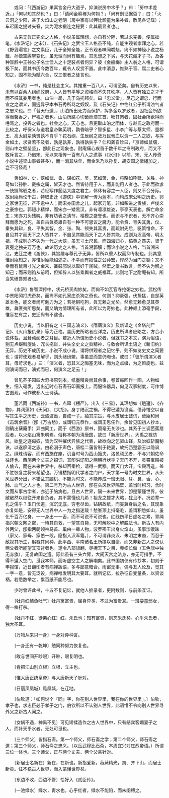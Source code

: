 <!-- { "loadSidebar": true } -->
　　或问：「《西游记》果寓言金丹大道乎，抑演说房中术乎？」曰：「房中术差近。」「何以知其然也？」曰：「请问金篐棒为何物？」「尙有别证据否？」曰：「火云洞之少阳，甚于火焰山之老阴（房中家有以狎比顽童为采补者，散见各记载）；车迟国之提过夹脊，实为泥水搬连之秘要：此其最显者也。」 

　　古来无眞正完全之人格，小说虽属理想，亦自有分际，若过求完善，便属拙笔。《水浒记》之宋江、《石头记》之贾宝玉人格虽不纯，自能生观者崇拜之心。若《野叟曝言》之文素臣，几于全知全能，正令观者味同嚼蜡，尙不如神怪小说之杨戬、孙悟空腾拏变化，虽无理而尙有趣焉。其思想之下劣，与天花藏才子书，及各种盲辞中王孙公子名士佳人之十足装点者何异？彼《金甁梅》主人翁之人格，可谓极下矣，而其书历今数百年，辄令人叹赏不置。此中消息，惟熟于盲、腐二史者心知之，固不能为赋六合，叹三恨者之徒言也。 

　　《水浒》一书，纯是社会主义。其推重一百八人，可谓至矣。自有历史以来，未有以百余人组织政府，人人皆有平等之资格而不失其秩序，人人皆有独立之才干而不枉其委用者也。山泊一局，几于乌托邦矣。曰「忠义堂」，尽己之谓忠，行而宜之之谓义，固迥异乎本书石秀所骂之奴奴，及《石头记》中怡红公子所谓浊气者之忠义也。曰「替天行道」，山泊所出死力而保护，挥多金以罗致者，固社会所欲得而馨香之，尸祝之者也。山泊所腐心切齿而漆其首，啖其肉者，固社会所欲得而唾骂之，投畀之者也。社会之心，天心也。且更取山泊之团体，与赵氏之政府而一比较之，呼保义与道君皇帝孰英明，孰昏暗乎？智多星、小李广等与蔡太师、童郡王、高太尉辈孰贤孰不肖乎？花石纲、生辰纲之敛万民膏血以资一二人之欲，与挥金如土，求贤若不及者，孰是孰非，孰得孰失乎？仁和龚自珍曰，「京师如鼠壤，则山中之壁垒坚」，卽此日之现象也。耐庵痛心疾首于数千年之专制政府，而又不敢斥言之，乃借宋、元以来相传一百有八人之遗事（《水浒》以前，宋、元人传奇小说中述梁山事者甚多），而一消其块垒，而金釆乃以孙复、胡安国之徽纆加之，岂不可怪哉！ 

　　勇如林、史，侠如武、鲁，谋如花、吴，艺如萧、金，将略如呼延、关胜，神奇如公孙胜、戴宗之属，皆天才也。然皆待用于人，而非能用人者也。于此而欲求一统摄驾驭之者，若经写作豁达大度之君主，休休有容之一人臣，则又不合分际。故耐庵尙论千古，特取史迁《游侠》中郭解一传为蓝本，而构成宋公明之历史。郭之家世无征，产不逾中人；而宋亦田舍之儿，起家刀笔，非如柴进之贵族，卢俊义之豪宗也。郭短小精悍，而宋亦一矮黑汉，非有凛凛雄姿，亭亭天表也。解亡命余生；宋亦刀头残魄，非有坊表之淸节，楷模之盛誉也。而识与不识者，无不齐心崇拜而愿为之死，盖自古眞英雄自有一种不可思议之魔力，能令贲、育失其勇，仪、秦失其辩，良、平失其智，金、张、陶、顿失其富贵，而疏附先后，驱策惟命，不自见其才而天下之人皆其才，不自见其能而天下之人皆其能。成则为汉高帝、明太祖，不成则亦不失为一代之大侠，虽无寸土尺民，而四海归心，槁黄之匹夫，贤于衮冕之独夫万万也。故论历史之人格，当首溯郭解；而论小说之人格，当首溯宋江。史迁之进《游侠》，其旨趣与尊孔子无异，皆所以重人权而抑专制也。此其意惟耐庵知之，亦惟耐庵能绍述之。不幸而有奴性之公孙宏，悍然为当门之锄；又不幸而有鼠目寸光之金釆，簧鼓邪说以取好于民贼。然宏之爰书数言，尙不失为解之知己；而釆则驺从前呵，但知辟人以张乘舆者之威福耳。此则地下之耐庵有知，所当笑破唇颊者也。 

　　《水浒》鲁智深传中，状元桥买肉妙矣，而尙不如瓦官寺抢粥之妙也。武松传中景阳冈打虎奇矣，而尙不如孔家庄杀狗之奇也。何则？抑豪强，伏鸷猛，自是英雄本色，能文者尙可勉力为之；若抢粥吃狗，眞无赖之尤矣。然愈无赖愈见其英雄，眞匪夷所思矣，而又确为情理所有者，此所以为奇妙也。此种颊上添毫手段，惟盲左有之，史迁尙有不逮也。 

　　历史小说，当以旧有之《三国志演义》、《隋唐演义》及新译之《金塔剖尸记》、《火山报仇录》等为正格。盖历史所略者应详之，历史所详者应略之，方合小说体裁，且耸动阅者之耳目。若近人所谓历史小说者，但就书之本文，演为俗语，别无点缀斡旋处，冗长拖沓，并失全史文之眞精神，与敎会所译土语之《新旧约》无异。历史不成历史，小说不成小说。谓将供观者之记忆乎，则不如览史文之简要也；谓将使观者易解乎，则头绪纷繁，事虽显而意仍晦也。或曰：「彼所谓演义者耳，毋苛求也。」曰：「演义者，恐其义之晦塞无味，而为之点缀，为之斡旋也，兹则演词而已，演式而已，何演义之足云！」 

　　曾见芥子园四大奇书原刻本，纸墨精良尙其余事，卷首每回作一图，人物如生，细入毫发，远出近时点石斋石印画报上。而服饰器具，尙见汉家制度，可作博古图观，可作彼都人士诗读。 

　　董若雨《西游补》一书，点窜《楞严》，出入《三易》，其理想如《逍遥》、《齐物》，其词藻如《天问》、《大招》。身丁陆沉之祸，不得已遁为诡诞，借孙悟空以自写其生平之历史，云谲波诡，自成一子。紬其宗旨，与木皮居士鼓词，蘖庵和尙《击筑余音》（卽《万古愁》，或谓归元恭作，或谓王思任作，余曾见国初人抄本，则确出蘖庵手）异曲同工，而于《西游》原书，固毫无关涉也。其系于三调芭蕉扇后者，以火焰山寓朱明焉。俗称本朝为淸唐国，故曰「新唐世界」。大禹之戮防风，始皇之逐匈奴，皆为汉种摧伏异族之代表，故欲向之乞驱山铎，及治妖斩魔秘诀，以遂廓淸之志。由崧溺于声色，唐桂二藩皆制于艳妻，故托西楚霸王以隐讽之。绿珠请客，而有西施在座，讥当时号为西山饿夫，洛邑顽民者，不与兴朝佐命往还也。西施两个丈夫之招词，其卽洪辽阳之两朝行状乎？天门不开，灵霄宝殿被人偷去，而在未来世界中，杀却百秦桧，请得一武穆。而天门大开，宝殿再造，盖不胜恢复之将来希望也。万镜楼指明代学者之门户，天字第一号为时文世界，从头风世界分出，不错乱其脑机、不能为时文，不能养成一班无眼、耳、鼻、舌、心、肺、血气之人才也。第二号乃为古人世界，卽在头风世界隔壁，盖当时积习，舍时文而从事古学者，亦近于脑病也。且古人世界，隔一未来世界，卽是蒙懂世界。彼敝敝然以继往开来自负者，其不蒙懂也几希！祖龙之雄才大略，犹且不，况若辈一孔之儒乎？玉门伏道，沉沉无底，穷老尽齿，钻硏故纸，而妄冀身后之名，其现象亦复如是，安得无人世界中人一为之指迷哉！愁峯顶上抖毫毛，盖谓积愁如山，虽化千百万亿身，一一身出一一舌，而不可说不可说也。红线伤平日虚名之累，翠绳指兴朝文网之密，一恃其自救，一望其自毙，无可解脱中之解脱法也。新古人有内外两父，卽指两朝领袖马首、巢由一辈人物，波罗密王出身火焰山，虽事涉暧昧（家父、家母、家伯一段，隐指入汉军籍。），不可谓非炎汉、朱明之末裔，而忍于敌视其所生，躬戮其同种，此平西、平南诸名王所挟以自豪，而又非新古人之仅认两父者所能望其项背者也。遂令八部旗翻，尽掩天下之目，赤帜长偃（五色旗中独无赤旗），无复故国之遗。际此虽有三头六臂，大闹天宫之法身，亦无可措手，不得不遁入空门，觅我本师，而听虚空主人之解嘲矣。此书国初仅有传抄本，初刻于申报馆，近日翻印者有病禅跋语，多与鄙意暗合。雨窗无事，偶与友人论及，觉其一字一意，皆无泛设，病禅唯发明其大要耳。就所记忆，拉杂征自变量条，以资谈柄。若悉数举之，累百纸不能尽也。 

　　少时曾评此书，十五不复记忆，就他人摭录者，更附数则，与前条互证。 

　　〔牡丹红鲭鱼吐气〕牡丹寓富贵，屈身异类，不过为富贵耳。一班娈童弱女，得一棒打杀。 

　　〔牡丹不红，徒弟心红〕红，朱氏也；知有富贵，则忘朱氏矣。心乎朱氏者，独大圣耳。 

　　〔万物从来只一身〕一身对异种言。 

　　〔一身还有一乾坤〕勉同种努力恢复也。 

　　〔敢与世间开眇眼〕开眇，眼复明也。 

　　〔肯把江山别立根〕立根，立主也。 

　　〔惟大唐正统皇帝〕与大唐新天子针对。 

　　〔日丽凤凰城〕鳯凰城，在辽地。 

　　〔伯钦道：「如何说个『同』字，你在别人世界里，我在你的世界里」。〕伯钦，孝子也，求忠臣必于孝子之门，伯钦所以不认别人世界，此语惜不令向别人世界寻外父之新古人闻之。 

　　〔女娲不遇，神禹不见〕可见矫揉造作之古人世界中，只有结宾客媚妻子之人，而补天乎水者，无处可觅也。 

　　〔三个师父〕皆指石斋。第一个师父，师石斋之学；第二个师父，师石斋之道；第三个师父，师石斋之忠义。（以岳武穆比石斋，本周宜兴对庄烈帝语。）所谓三位一体也。三个师父，正与两个丈夫、两个父亲针对。 

　　〔新居士名新在〕新在，在新也。新指爱新。薇蕨精光，夷、齐下山，而居士新矣。住不稳古人世界，而入蒙懂世界矣。 

　　〔东边不收，西边不管〕恰好入《贰臣传》。 

　　〔一池绿水〕绿水，靑水也。心乎红者，绿水不能陷，而朱阑缚之。 

